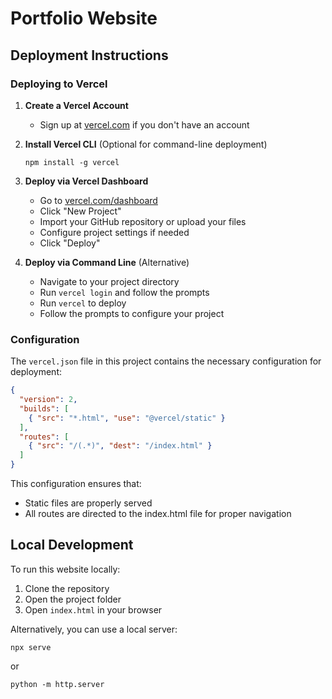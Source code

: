 # Portfolio Website

## Deployment Instructions

### Deploying to Vercel

1. **Create a Vercel Account**
   - Sign up at [vercel.com](https://vercel.com) if you don't have an account

2. **Install Vercel CLI** (Optional for command-line deployment)
   ```
   npm install -g vercel
   ```

3. **Deploy via Vercel Dashboard**
   - Go to [vercel.com/dashboard](https://vercel.com/dashboard)
   - Click "New Project"
   - Import your GitHub repository or upload your files
   - Configure project settings if needed
   - Click "Deploy"

4. **Deploy via Command Line** (Alternative)
   - Navigate to your project directory
   - Run `vercel login` and follow the prompts
   - Run `vercel` to deploy
   - Follow the prompts to configure your project

### Configuration

The `vercel.json` file in this project contains the necessary configuration for deployment:

```json
{
  "version": 2,
  "builds": [
    { "src": "*.html", "use": "@vercel/static" }
  ],
  "routes": [
    { "src": "/(.*)", "dest": "/index.html" }
  ]
}
```

This configuration ensures that:
- Static files are properly served
- All routes are directed to the index.html file for proper navigation

## Local Development

To run this website locally:

1. Clone the repository
2. Open the project folder
3. Open `index.html` in your browser

Alternatively, you can use a local server:

```
npx serve
```

or

```
python -m http.server
```